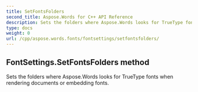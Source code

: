 ```yaml
---
title: SetFontsFolders
second_title: Aspose.Words for C++ API Reference
description: Sets the folders where Aspose.Words looks for TrueType fonts when rendering documents or embedding fonts. 
type: docs
weight: 0
url: /cpp/aspose.words.fonts/fontsettings/setfontsfolders/
---
```

## FontSettings.SetFontsFolders method


Sets the folders where Aspose.Words looks for TrueType fonts when rendering documents or embedding fonts.

